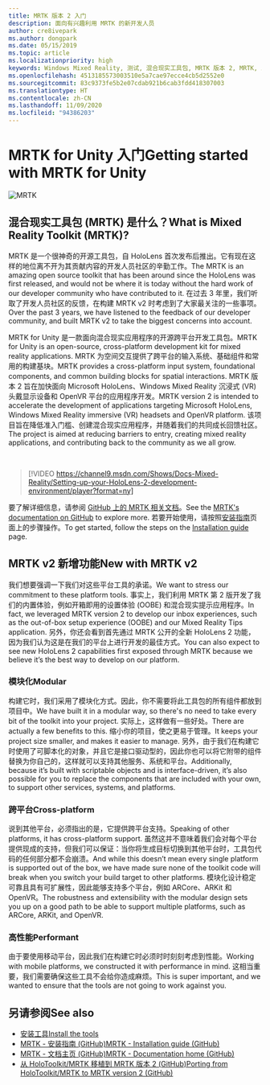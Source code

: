 ```yaml
---
title: MRTK 版本 2 入门
description: 面向有兴趣利用 MRTK 的新开发人员
author: cre8ivepark
ms.author: dongpark
ms.date: 05/15/2019
ms.topic: article
ms.localizationpriority: high
keywords: Windows Mixed Reality, 测试, 混合现实工具包, MRTK 版本 2, MRTK, 工具, SDK, HoloLens, HoloLens 2
ms.openlocfilehash: 4513185573003510e5a7cae97ecce4cb5d2552e0
ms.sourcegitcommit: 83c9373fe5b2e07cdab921b6cab3fdd418307003
ms.translationtype: HT
ms.contentlocale: zh-CN
ms.lasthandoff: 11/09/2020
ms.locfileid: "94386203"
---
```

# <a name="getting-started-with-mrtk-for-unity"></a><span data-ttu-id="49e58-104">MRTK for Unity 入门</span><span class="sxs-lookup"><span data-stu-id="49e58-104">Getting started with MRTK for Unity</span></span>
![MRTK](../../design/images/MRTK_UX_Hero.png)

## <a name="what-is-mixed-reality-toolkit-mrtk"></a><span data-ttu-id="49e58-106">混合现实工具包 (MRTK) 是什么？</span><span class="sxs-lookup"><span data-stu-id="49e58-106">What is Mixed Reality Toolkit (MRTK)?</span></span>
<span data-ttu-id="49e58-107">MRTK 是一个很神奇的开源工具包，自 HoloLens 首次发布后推出。它有现在这样的地位离不开为其贡献内容的开发人员社区的辛勤工作。</span><span class="sxs-lookup"><span data-stu-id="49e58-107">The MRTK is an amazing open source toolkit that has been around since the HoloLens was first released, and would not be where it is today without the hard work of our developer community who have contributed to it.</span></span> <span data-ttu-id="49e58-108">在过去 3 年里，我们听取了开发人员社区的反馈，在构建 MRTK v2 时考虑到了大家最关注的一些事项。</span><span class="sxs-lookup"><span data-stu-id="49e58-108">Over the past 3 years, we have listened to the feedback of our developer community, and built MRTK v2 to take the biggest concerns into account.</span></span>  

<span data-ttu-id="49e58-109">MRTK for Unity 是一款面向混合现实应用程序的开源跨平台开发工具包。</span><span class="sxs-lookup"><span data-stu-id="49e58-109">MRTK for Unity is an open-source, cross-platform development kit for mixed reality applications.</span></span> <span data-ttu-id="49e58-110">MRTK 为空间交互提供了跨平台的输入系统、基础组件和常用的构建基块。</span><span class="sxs-lookup"><span data-stu-id="49e58-110">MRTK provides a cross-platform input system, foundational components, and common building blocks for spatial interactions.</span></span> <span data-ttu-id="49e58-111">MRTK 版本 2 旨在加快面向 Microsoft HoloLens、Windows Mixed Reality 沉浸式 (VR) 头戴显示设备和 OpenVR 平台的应用程序开发。</span><span class="sxs-lookup"><span data-stu-id="49e58-111">MRTK version 2 is intended to accelerate the development of applications targeting Microsoft HoloLens, Windows Mixed Reality immersive (VR) headsets and OpenVR platform.</span></span> <span data-ttu-id="49e58-112">该项目旨在降低准入门槛、创建混合现实应用程序，并随着我们的共同成长回馈社区。</span><span class="sxs-lookup"><span data-stu-id="49e58-112">The project is aimed at reducing barriers to entry, creating mixed reality applications, and contributing back to the community as we all grow.</span></span>

<br>

>[!VIDEO https://channel9.msdn.com/Shows/Docs-Mixed-Reality/Setting-up-your-HoloLens-2-development-environment/player?format=ny]

<span data-ttu-id="49e58-113">要了解详细信息，请参阅 [GitHub 上的 MRTK 相关文档](https://microsoft.github.io/MixedRealityToolkit-Unity/README.html)。</span><span class="sxs-lookup"><span data-stu-id="49e58-113">See the [MRTK's documentation on GitHub](https://microsoft.github.io/MixedRealityToolkit-Unity/README.html) to explore more.</span></span> <span data-ttu-id="49e58-114">若要开始使用，请按照[安装指南](https://microsoft.github.io/MixedRealityToolkit-Unity/Documentation/Installation.html)页面上的步骤操作。</span><span class="sxs-lookup"><span data-stu-id="49e58-114">To get started, follow the steps on the [Installation guide](https://microsoft.github.io/MixedRealityToolkit-Unity/Documentation/Installation.html) page.</span></span>


## <a name="new-with-mrtk-v2"></a><span data-ttu-id="49e58-115">MRTK v2 新增功能</span><span class="sxs-lookup"><span data-stu-id="49e58-115">New with MRTK v2</span></span>
<span data-ttu-id="49e58-116">我们想要强调一下我们对这些平台工具的承诺。</span><span class="sxs-lookup"><span data-stu-id="49e58-116">We want to stress our commitment to these platform tools.</span></span>  <span data-ttu-id="49e58-117">事实上，我们利用 MRTK 第 2 版开发了我们的内置体验，例如开箱即用的设置体验 (OOBE) 和混合现实提示应用程序。</span><span class="sxs-lookup"><span data-stu-id="49e58-117">In fact, we leveraged MRTK version 2 to develop our inbox experiences, such as the out-of-box setup experience (OOBE) and our Mixed Reality Tips application.</span></span> <span data-ttu-id="49e58-118">另外，你还会看到首先通过 MRTK 公开的全新 HoloLens 2 功能，因为我们认为这是在我们的平台上进行开发的最佳方式。</span><span class="sxs-lookup"><span data-stu-id="49e58-118">You can also expect to see new HoloLens 2 capabilities first exposed through MRTK because we believe it’s the best way to develop on our platform.</span></span> 

### <a name="modular"></a><span data-ttu-id="49e58-119">模块化</span><span class="sxs-lookup"><span data-stu-id="49e58-119">Modular</span></span>
<span data-ttu-id="49e58-120">构建它时，我们采用了模块化方式。因此，你不需要将此工具包的所有组件都放到项目中。</span><span class="sxs-lookup"><span data-stu-id="49e58-120">We have built it in a modular way, so there's no need to take every bit of the toolkit into your project.</span></span>  <span data-ttu-id="49e58-121">实际上，这样做有一些好处。</span><span class="sxs-lookup"><span data-stu-id="49e58-121">There are actually a few benefits to this.</span></span>  <span data-ttu-id="49e58-122">缩小你的项目，使之更易于管理。</span><span class="sxs-lookup"><span data-stu-id="49e58-122">It keeps your project size smaller, and makes it easier to manage.</span></span>  <span data-ttu-id="49e58-123">另外，由于我们在构建它时使用了可脚本化的对象，并且它是接口驱动型的，因此你也可以将它附带的组件替换为你自己的，这样就可以支持其他服务、系统和平台。</span><span class="sxs-lookup"><span data-stu-id="49e58-123">Additionally, because it’s built with scriptable objects and is interface-driven, it’s also possible for you to replace the components that are included with your own, to support other services, systems, and platforms.</span></span>

### <a name="cross-platform"></a><span data-ttu-id="49e58-124">跨平台</span><span class="sxs-lookup"><span data-stu-id="49e58-124">Cross-platform</span></span>
<span data-ttu-id="49e58-125">说到其他平台，必须指出的是，它提供跨平台支持。</span><span class="sxs-lookup"><span data-stu-id="49e58-125">Speaking of other platforms, it has cross-platform support.</span></span>  <span data-ttu-id="49e58-126">虽然这并不意味着我们会对每个平台提供现成的支持，但我们可以保证：当你将生成目标切换到其他平台时，工具包代码的任何部分都不会崩溃。</span><span class="sxs-lookup"><span data-stu-id="49e58-126">And while this doesn’t mean every single platform is supported out of the box, we have made sure none of the toolkit code will break when you switch your build target to other platforms.</span></span>  <span data-ttu-id="49e58-127">模块化设计稳定可靠且具有可扩展性，因此能够支持多个平台，例如 ARCore、ARKit 和 OpenVR。</span><span class="sxs-lookup"><span data-stu-id="49e58-127">The robustness and extensibility with the modular design sets you up on a good path to be able to support multiple platforms, such as ARCore, ARKit, and OpenVR.</span></span>

### <a name="performant"></a><span data-ttu-id="49e58-128">高性能</span><span class="sxs-lookup"><span data-stu-id="49e58-128">Performant</span></span>
<span data-ttu-id="49e58-129">由于要使用移动平台，因此我们在构建它时必须时时刻刻考虑到性能。</span><span class="sxs-lookup"><span data-stu-id="49e58-129">Working with mobile platforms, we constructed it with performance in mind.</span></span>  <span data-ttu-id="49e58-130">这相当重要，我们需要确保这些工具不会给你造成麻烦。</span><span class="sxs-lookup"><span data-stu-id="49e58-130">This is super important, and we wanted to ensure that the tools are not going to work against you.</span></span>

## <a name="see-also"></a><span data-ttu-id="49e58-131">另请参阅</span><span class="sxs-lookup"><span data-stu-id="49e58-131">See also</span></span>
* [<span data-ttu-id="49e58-132">安装工具</span><span class="sxs-lookup"><span data-stu-id="49e58-132">Install the tools</span></span>](../install-the-tools.md)
* [<span data-ttu-id="49e58-133">MRTK - 安装指南 (GitHub)</span><span class="sxs-lookup"><span data-stu-id="49e58-133">MRTK - Installation guide (GitHub)</span></span>](https://microsoft.github.io/MixedRealityToolkit-Unity/Documentation/Installation.html)
* [<span data-ttu-id="49e58-134">MRTK - 文档主页 (GitHub)</span><span class="sxs-lookup"><span data-stu-id="49e58-134">MRTK - Documentation home (GitHub)</span></span>](https://microsoft.github.io/MixedRealityToolkit-Unity/README.html)
* [<span data-ttu-id="49e58-135">从 HoloToolkit/MRTK 移植到 MRTK 版本 2 (GitHub)</span><span class="sxs-lookup"><span data-stu-id="49e58-135">Porting from HoloToolkit/MRTK to MRTK version 2 (GitHub)</span></span>](https://microsoft.github.io/MixedRealityToolkit-Unity/Documentation/HTKToMRTKPortingGuide.html)
